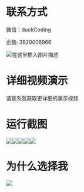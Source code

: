 # 联系方式

微信：duckCoding

企鹅: 3820006966

![在这里插入图片描述](http://upload.cxycsx.vip/91ab4bcb4f2c4c6db86365bb6d6e9c62.jpeg)

# 详细视频演示

请联系我获取更详细的演示视频

# 运行截图

![](http://www.bysj52.com/uploadfile/ueditor/image/202306/%E6%AF%95%E8%AE%BEssm049%E5%9F%BA%E4%BA%8EVue.js%E7%9A%84%E5%9C%A8%E7%BA%BF%E8%B4%AD%E7%89%A9%E7%B3%BB%E7%BB%9F%E7%9A%84+vue%E6%AF%95%E4%B8%9A%E8%AE%BE%E8%AE%A1/3.png)![](http://www.bysj52.com/uploadfile/ueditor/image/202306/%E6%AF%95%E8%AE%BEssm049%E5%9F%BA%E4%BA%8EVue.js%E7%9A%84%E5%9C%A8%E7%BA%BF%E8%B4%AD%E7%89%A9%E7%B3%BB%E7%BB%9F%E7%9A%84+vue%E6%AF%95%E4%B8%9A%E8%AE%BE%E8%AE%A1/2.png)![](http://www.bysj52.com/uploadfile/ueditor/image/202306/%E6%AF%95%E8%AE%BEssm049%E5%9F%BA%E4%BA%8EVue.js%E7%9A%84%E5%9C%A8%E7%BA%BF%E8%B4%AD%E7%89%A9%E7%B3%BB%E7%BB%9F%E7%9A%84+vue%E6%AF%95%E4%B8%9A%E8%AE%BE%E8%AE%A1/5.png)![](http://www.bysj52.com/uploadfile/ueditor/image/202306/%E6%AF%95%E8%AE%BEssm049%E5%9F%BA%E4%BA%8EVue.js%E7%9A%84%E5%9C%A8%E7%BA%BF%E8%B4%AD%E7%89%A9%E7%B3%BB%E7%BB%9F%E7%9A%84+vue%E6%AF%95%E4%B8%9A%E8%AE%BE%E8%AE%A1/4.png)![](http://www.bysj52.com/uploadfile/ueditor/image/202306/%E6%AF%95%E8%AE%BEssm049%E5%9F%BA%E4%BA%8EVue.js%E7%9A%84%E5%9C%A8%E7%BA%BF%E8%B4%AD%E7%89%A9%E7%B3%BB%E7%BB%9F%E7%9A%84+vue%E6%AF%95%E4%B8%9A%E8%AE%BE%E8%AE%A1/1.png)

# 为什么选择我

![](http://upload.cxycsx.vip/%E7%A8%8B%E5%BA%8F%E8%AE%BE%E8%AE%A1.png)


